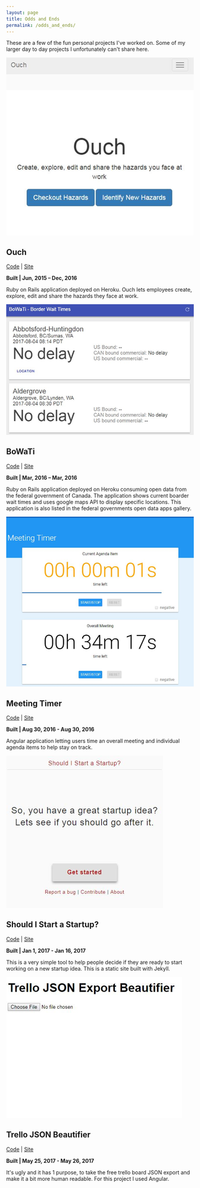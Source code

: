 ```yaml
---
layout: page
title: Odds and Ends
permalink: /odds_and_ends/
---
```


These are a few of the fun personal projects I've worked on. Some of my larger day to day projects I unfortunately can't share here.

<div class="simple-grid">
  <div class="simple-grid--col simple-grid--col-4 center">
    <img alt="Ouch - hazard assessment tool screenshot" src="/assets/img/ouch.JPG" class="circle"/>
  </div>
  <div class="simple-grid--col simple-grid--col-8">
    <h2>Ouch</h2>
    <p><a href="https://github.com/boykoc/hazard-assessor">Code</a> &#124; <a href="http://ouch.herokuapp.com">Site</a></p>
    <p><strong>Built &#124; Jun, 2015 – Dec, 2016</strong></p>
    <p>Ruby on Rails application deployed on Heroku. Ouch lets employees create, explore, edit and share the hazards they face at work.</p>
  </div>
</div>

<div class="simple-grid">
  <div class="simple-grid--col simple-grid--col-4 center">
    <img alt="BoWaTi - Boarder Wait Times screenshot" src="/assets/img/bowati.JPG" class="circle"/>
  </div>
  <div class="simple-grid--col simple-grid--col-8">
    <h2>BoWaTi</h2>
    <p><a href="https://github.com/boykoc/bowati">Code</a> &#124; <a href="http://bowati.herokuapp.com">Site</a></p>
    <p><strong>Built &#124; Mar, 2016 – Mar, 2016</strong></p>
    <p>Ruby on Rails application deployed on Heroku consuming open data from the federal government of Canada. The application shows current boarder wait times and uses google maps API to display specific locations. This application is also listed in the federal governments open data apps gallery.</p>
  </div>
</div>

<div class="simple-grid">
  <div class="simple-grid--col simple-grid--col-4 center">
    <img alt="Meeting Timer - screenshot" src="/assets/img/meeting-timer.JPG" class="circle"/>
  </div>
  <div class="simple-grid--col simple-grid--col-8">
    <h2>Meeting Timer</h2>
    <p><a href="https://github.com/boykoc/meeting-timer">Code</a> &#124; <a href="https://boykoc.github.io/meeting-timer/">Site</a></p>
    <p><strong>Built &#124; Aug 30, 2016 - Aug 30, 2016</strong></p>
    <p>Angular application letting users time an overall meeting and individual agenda items to help stay on track.</p>
  </div>
</div>

<div class="simple-grid">
  <div class="simple-grid--col simple-grid--col-4 center">
    <img alt="Should I start a startup? quiz - screenshot" src="/assets/img/should-i-start-a-startup.JPG" class="circle"/>
  </div>
  <div class="simple-grid--col simple-grid--col-8">
    <h2>Should I Start a Startup?</h2>
    <p><a href="https://github.com/boykoc/should-i-start-a-startup">Code</a> &#124; <a href="https://boykoc.github.io/should-i-start-a-startup/">Site</a></p>
    <p><strong>Built &#124; Jan 1, 2017 - Jan 16, 2017</strong></p>
    <p>This is a very simple tool to help people decide if they are ready to start working on a new startup idea. This is a static site built with Jekyll.</p>
  </div>
</div>

<div class="simple-grid">
  <div class="simple-grid--col simple-grid--col-4 center">
    <img alt="Should I start a startup? quiz - screenshot" src="/assets/img/trello-json-beautifier.JPG" class="circle"/>
  </div>
  <div class="simple-grid--col simple-grid--col-8">
    <h2>Trello JSON Beautifier</h2>
    <p><a href="https://github.com/boykoc/trello-json-beautifier">Code</a> &#124; <a href="https://boykoc.github.io/trello-json-beautifier/">Site</a></p>
    <p><strong>Built &#124; May 25, 2017 - May 26, 2017</strong></p>
    <p>It's ugly and it has 1 purpose, to take the free trello board JSON export and make it a bit more human readable. For this project I used Angular.</p>
  </div>
</div>

